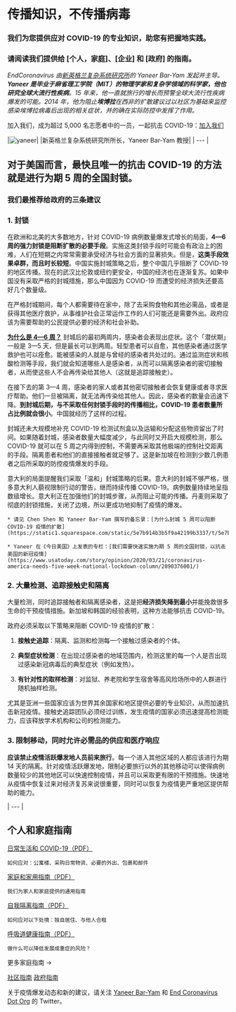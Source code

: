 # 传播知识，不传播病毒

### 我们为您提供应对 COVID-19 的专业知识，助您有把握地实践。

### 请阅读我们提供给 [个人，家庭]、[企业] 和 [政府] 的指南。 

_EndCoronavirus 由[新英格兰复杂系统研究所](https://necsi.edu)的 Yaneer Bar-Yam 发起并主导。**Yaneer 是毕业于麻省理工学院（MIT）的物理学家和复杂学领域的科学家，他也研究全球大流行性疾病**。15 年来，他一直就旅行的增长而预警全球大流行性疾病爆发的可能。2014 年，他为阻止**埃博拉**在西非的扩散建议过以社区为基础来监控感染埃博拉病毒后出现的相关症状，并的确在实际防控中发挥了作用。_

加入我们，成为超过 5,000 名志愿者中的一员，一起抗击 COVID-19：[加入我们](https://v2.endcoronavirus.org/sign-up/chinese)

|![yaneer](images/Yaneer.jpg)|
|新英格兰复杂系统研究所所长，Yaneer Bar-Yam 教授|
| --- |

## 对于美国而言，最快且唯一的抗击 COVID-19 的方法就是进行为期 5 周的全国封锁。

### 我们最推荐给政府的三条建议 
### 1. 封锁

在欧洲和北美的大多数地方，针对 COVID-19 病例数量爆发式增长的局面，**4—6 周的强力封锁是阻断扩散的必要手段**。实施这类封锁手段时可能会有政治上的困难，人们在短期之内常常需要承受经济与社会方面的显著损失。但是，**这类手段效果卓群，而且时长较短**。中国实施封城策略之后，整个中国几乎阻断了 COVID-19 的地区传播。现在的武汉比伦敦或纽约更安全，中国的经济也在逐渐复苏。如果中国没有采取严格的封城措施，那么中国因为 COVID-19 而遭受的经济损失还要高好几个数量级。

在严格封城期间，每个人都需要待在家中，除了去采购食物和其他必需品，或者是获得其他医疗救护，从事维护社会正常运作工作的人们可能还是需要外出。政府应该为需要帮助的公民提供必要的经济和社会补助。

[**为什么是 4—6 周？**](https://github.com/necsi/source-translation-text/raw/master/0_english_source/pdf/5weeks_en.pdf) 封城后的最初两周内，感染者会表现出症状。这个「潜伏期」一般是 3—5 天，但是最长可以到两周。轻型患者可以自愈，其他感染者通过医学救护也可以痊愈。能被感染的人就是与曾经的感染者共处过的。通过监测症状和核酸检测等手段，我们就会知道哪些人是感染者，从而可以隔离感染者的密切接触者，从而使这些人不会再传染给其他人（这就是追踪接触史）。

在接下去的第 3—4 周，感染者的家人或者其他密切接触者会恢复健康或者寻求医疗帮助。他们一旦被隔离，就无法再传染给其他人。因此，感染者的数量会迅速下降。**到封城后期，与不采取任何封锁手段时的传播相比，COVID-19 患者数量所占比例就会很小**。中国就经历了这样的过程。

封城还未大规模地补充 COVID-19 检测试剂盒以及运输和分配这些物资留出了时间。如果随着封城，感染者数量大幅度减少，与此同时又开启大规模检测，那么 COVID-19 就可以在 5 周之内得到控制，不需要再采取其他极端的控制社交距离的手段。隔离患者和他们的直接接触者就足够了。这是新加坡在检测到少数几例患者之后所采取的防控疫情爆发的手段。

意大利的局面提醒我们采取「温和」封城策略的后果。意大利的封城不够严格，很多意大利人藐视限制行动的警告，继而持续传播 COVID-19。病例数量持续地呈指数级增长。意大利正在加强他们的封城步骤，从而阻止可能的传播。丹麦则采取了彻底的封锁措施，关闭了边境，所以更成功地抑制了疫情的爆发。

    * 请见 Chen Shen 和 Yaneer Bar-Yam 撰写的备忘录：[为什么封城 5 周可以阻断 COVID-19 疫情的扩散](https://static1.squarespace.com/static/5e7b914b3b5f9a42199b3337/t/5e7bae70ed03c045bb9f7bab/1585163896267/5weeks.pdf)
    
    * Yaneer 在《今日美国》上发表的专栏：[我们需要快速实施为期 5 周的全国封锁，以抗击美国的新冠疫情](https://www.usatoday.com/story/opinion/2020/03/21/coronavirus-america-needs-five-week-national-lockdown-column/2890376001/)

### 2. 大量检测、追踪接触史和隔离

大量检测，同时追踪接触者和隔离感染者，这是把**经济损失降到最小**并能挽救很多生命的干预疫情措施。新加坡和韩国的经验表明，这种方法能够抗击 COVID-19。

政府必须采取以下策略来阻断 COVID-19 疫情的扩散：

1. **接触史追踪**：隔离、监测和检测每一个接触过感染者的个体。

2. **典型症状检测**：在出现过感染者的地域范围内，检测这里的每一个人是否出现过感染新冠病毒后的典型症状（例如发热）。

3. **有针对性的取样检测**：对监狱、养老院和学生宿舍等高风险场所中的人群进行随机抽样检测。

尤其是亚洲一些国家应该为世界其余国家和地区提供必要的专业知识，从而加速抗击新冠疫情。接触史追踪团队必须经过训练，发生疫情的国家必须迅速提高检测能力，应该释放学术机构和公司的检测能力。

### 3. 限制移动，同时允许必需品的供应和医疗响应

**应该禁止疫情活跃爆发地人员前来旅行**。每一个进入其他区域的人都应该进行为期 14 天的隔离。针对疫情活跃爆发地，限制必要旅行以外的其他移动可以使得病例数量较少的其他地区可以快速控制疫情，并且可以采取更有限的干预措施。快速地从疫情中恢复过来对经济复苏来说很重要，同时可以恢复为疫情更严重地区提供帮助的能力。

| --- |

## 个人和家庭指南

[日常生活和 COVID-19（PDF）](https://github.com/necsi/source-translation-text/blob/master/0_english_source/pdf/everyday_en.pdf)

    如何应对：公寓楼、采购日常物资、必要的外出、包裹和邮件

[家庭和家用指南（PDF）](https://github.com/necsi/source-translation-text/blob/master/chinese/pdf/Family_ch.pdf)

    我们为家人和家庭提供的通用指南

[自我隔离指南（PDF）](https://github.com/necsi/source-translation-text/blob/master/chinese/pdf/self-isolating_ch.pdf)

    如何应对以下处境：独自居住、与他人合租

[呼吸道健康指南（PDF）](https://github.com/necsi/source-translation-text/blob/master/0_english_source/pdf/respiratory-health_en.pdf)

    做什么可以降低发展成重症的风险？

更多家庭指南 →

[社区指南](https://github.com/necsi/source-translation-text/blob/master/chinese/pdf/Individual_ch.pdf)
[政府指南](https://github.com/necsi/source-translation-text/blob/master/chinese/pdf/Individual_ch.pdf)

关于疫情爆发动态和新的建议，请关注 [Yaneer Bar-Yam](https://twitter.com/yaneerbaryam) 和 [End Coronavirus Dot Org](https://twitter.com/endCOVID19) 的 Twitter。
